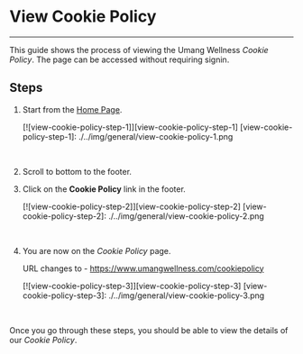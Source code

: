 # View Cookie Policy

---

This guide shows the process of viewing the Umang Wellness _Cookie Policy_.
The page can be accessed without requiring signin.

## Steps

1. Start from the [Home Page](https://www.umangwellness.com).

    [![view-cookie-policy-step-1]][view-cookie-policy-step-1]
    [view-cookie-policy-step-1]: ./../img/general/view-cookie-policy-1.png

    <br/>

2. Scroll to bottom to the footer.

3. Click on the **Cookie Policy** link in the footer.

    [![view-cookie-policy-step-2]][view-cookie-policy-step-2]
    [view-cookie-policy-step-2]: ./../img/general/view-cookie-policy-2.png

    <br/>

4. You are now on the _Cookie Policy_ page.

    URL changes to - https://www.umangwellness.com/cookiepolicy

    [![view-cookie-policy-step-3]][view-cookie-policy-step-3]
    [view-cookie-policy-step-3]: ./../img/general/view-cookie-policy-3.png

    <br/>

Once you go through these steps, you should be able to view the details of our _Cookie Policy_.
